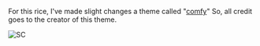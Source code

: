 For this rice, I've made slight changes a theme called "[comfy](https://github.com/Comfy-Themes/Spicetify)" So, all credit goes to the creator of this theme.



![SC](https://camo.githubusercontent.com/ed8d3576841b9fa8582cdd8b0c457420daceb7421e017c1997ddd1c2cdac176a/68747470733a2f2f63646e2e646973636f72646170702e636f6d2f6174746163686d656e74732f313030363630343331303839343839313037312f313032303638303532323938363432323332322f342e706e67)

